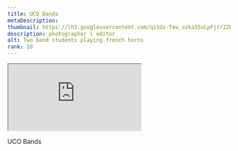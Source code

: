 ```yaml
---
title: UCO Bands
metaDescription: 
thumbnail: https://lh3.googleusercontent.com/qiSUz-Tew_ozka55vLpFjtrZZBN1v3RLnyH68DHNznrKf_MI6bS_OUA8CBl9EPeh1vW3szp-QA_QWyq0gfTarrYgTQ8h729KfaGDyYeduHFBmHwBKGU8OdxKV_4_Sh2hftqkz4LC5w=w2400
description: photographer \ editor
alt: Two band students playing french horns
rank: 10
---
```



<iframe src="https://www.youtube.com/embed/Xtz82rGCkUA" class="youtube-iframe"></iframe>

UCO Bands